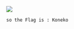 ![](https://raw.githubusercontent.com/Rajchowdhury420/temp-files-for-writeup/main/ramp-cat.png)
```
so the Flag is : Koneko
```
